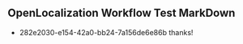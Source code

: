 ## OpenLocalization Workflow Test MarkDown
* 282e2030-e154-42a0-bb24-7a156de6e86b 
thanks!<!--HONumber=Mar16_HO4-->
